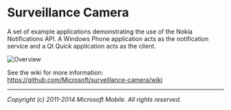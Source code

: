 Surveillance Camera
===================

A set of example applications demonstrating the use of the Nokia
Notifications API. A Windows Phone application acts as the notification service
and a Qt Quick application acts as the client.

![Overview](https://github.com/Microsoft/surveillance-camera/raw/master/doc/bigpicture.png)

See the wiki for more information:
https://github.com/Microsoft/surveillance-camera/wiki

---

*Copyright (c) 2011-2014 Microsoft Mobile. All rights reserved.*
